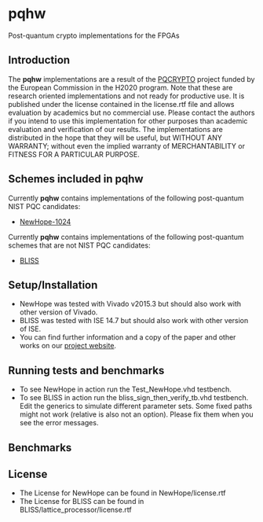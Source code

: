 # pqhw
Post-quantum crypto implementations for the FPGAs

## Introduction
The **pqhw** implementations are a result of the [PQCRYPTO](https://pqcrypto.eu.org) project funded by the European Commission in the H2020 program. Note that these are research oriented implementations and not ready for productive use. It is published under the license contained in the license.rtf file and allows evaluation by academics but no commercial use. Please contact the authors if you intend to use this implementation for other purposes than academic evaluation and verification of our results. The implementations are distributed in the hope that they will be useful, but WITHOUT ANY WARRANTY; without even the implied warranty of MERCHANTABILITY or FITNESS FOR A PARTICULAR PURPOSE. 

## Schemes included in pqhw
Currently **pqhw** contains implementations of the following post-quantum NIST PQC candidates:
* [NewHope-1024](https://newhopecrypto.org)

Currently **pqhw** contains implementations of the following post-quantum schemes that are not NIST PQC candidates:
* [BLISS](http://bliss.di.ens.fr/)

## Setup/Installation
* NewHope was tested with Vivado v2015.3 but should also work with other version of Vivado.
* BLISS was tested with ISE 14.7 but should also work with other version of ISE.
* You can find further information and a copy of the paper and other works on our [project website](http://http://www.seceng.rub.de/research/projects/pqc/).

## Running tests and benchmarks
* To see NewHope in action run the Test_NewHope.vhd testbench.
* To see BLISS in action run the bliss_sign_then_verify_tb.vhd testbench. Edit the generics to simulate different parameter sets. Some fixed paths might not work (relative is also not an option). Please fix them when you see the error messages. 

## Benchmarks

## License
* The License for NewHope can be found in NewHope/license.rtf
* The License for BLISS can be found in BLISS/lattice_processor/license.rtf